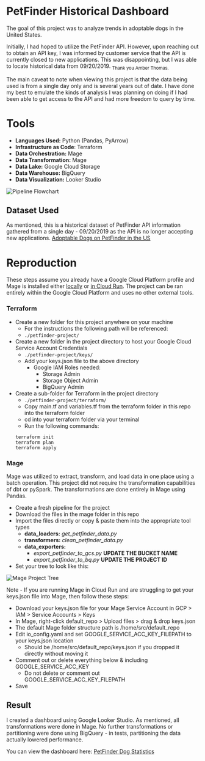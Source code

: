 # PetFinder Historical Dashboard

The goal of this project was to analyze trends in adoptable dogs in the United States.

Initially, I had hoped to utilize the PetFinder API. However, upon reaching out to obtain an API key, I was informed by customer service that the API is currently closed to new applications. This was disappointing, but  I was able to locate historical data from 09/20/2019. <sub>Thank you Amber Thomas.</sub>

The main caveat to note when viewing this project is that the data being used is from a single day only and is several years out of date. I have done my best to emulate the kinds of analysis I was planning on doing if I had been able to get access to the API and had more freedom to query by time.


# Tools

 - **Languages Used:** Python (Pandas, PyArrow)
 -  **Infrastructure as Code**: Terraform
 - **Data Orchestration:** Mage
 - **Data Transformation:** Mage
 - **Data Lake:** Google Cloud Storage
 - **Data Warehouse:** BigQuery
 - **Data Visualization:** Looker Studio

![Pipeline Flowchart](https://github.com/itssnowing/dog-adoption-simple-data-analysis/blob/main/images/pipeline-flowchart.png?raw=true)

## Dataset Used

As mentioned, this is a historical dataset of PetFinder API information gathered from a single day - 09/20/2019 as the API is no longer accepting new applications.
[Adoptable Dogs on PetFinder in the US](https://data.world/the-pudding/adoptable-dogs-on-petfinder-in-the-us)

# Reproduction

These steps assume you already have a Google Cloud Platform profile and Mage is installed either [locally](https://docs.mage.ai/getting-started/setup) or [in Cloud Run](https://docs.mage.ai/production/deploying-to-cloud/gcp/setup). The project can be ran entirely within the Google Cloud Platform and uses no other external tools.

### Terraform

 - Create a new folder for this project anywhere on your machine
	 - For the instructions the following path will be referenced:
	 - `./petfinder-project/`
 - Create a new folder in the project directory to host your Google Cloud Service Account Credentials
	 - `./petfinder-project/keys/`
	 - Add your keys.json file to the above directory
		 - Google IAM Roles needed:
			 - Storage Admin
			 - Storage Object Admin
			 - BigQuery Admin
- Create a sub-folder for Terraform in the project directory
	- `./petfinder-project/terraform/`
	- Copy main.tf and variables.tf from the terraform folder in this repo into the terraform folder
	- cd into your terraform folder via your terminal
	- Run the following commands:
    ```
    terraform init
    terraform plan
    terraform apply
    ```

### Mage
Mage was utilized to extract, transform, and load data in one place using a batch operation. This project did not require the transformation capabilities of dbt or pySpark. The transformations are done entirely in Mage using Pandas.
 - Create a fresh pipeline for the project
 - Download the files in the mage folder in this repo
 - Import the files directly or copy & paste them into the appropriate tool types
	 - **data_loaders:** *get_petfinder_data.py*
	 - **transformers:** *clean_petfinder_data.py*
	 - **data_exporters:**
		 - *export_petfinder_to_gcs.py* **UPDATE THE BUCKET NAME**
		 - *export_petfinder_to_bq.py* **UPDATE THE PROJECT ID**
 - Set your tree to look like this:

![Mage Project Tree](https://github.com/itssnowing/dog-adoption-simple-data-analysis/blob/main/images/mage-tree.PNG?raw=true)

Note - If you are running Mage in Cloud Run and are struggling to get your keys.json file into Mage, then follow these steps:

 - Download your keys.json file for your Mage Service Account in GCP > IAM > Service Accounts > Keys
 - In Mage, right-click default_repo > Upload files > drag & drop keys.json
 - The default Mage folder structure path is /home/src/default_repo
 - Edit io_config.yaml and set GOOGLE_SERVICE_ACC_KEY_FILEPATH to your keys.json location
	 - Should be /home/src/default_repo/keys.json if you dropped it directly without moving it
 - Comment out or delete everything below & including GOOGLE_SERVICE_ACC_KEY
	 - Do not delete or comment out GOOGLE_SERVICE_ACC_KEY_FILEPATH
 - Save

## Result

I created a dashboard using Google Looker Studio. As mentioned, all transformations were done in Mage. No further transformations or partitioning were done using BigQuery - in tests, partitioning the data actually lowered performance.

You can view the dashboard here:
[PetFinder Dog Statistics](https://lookerstudio.google.com/s/jHoR_VSwOqw)


